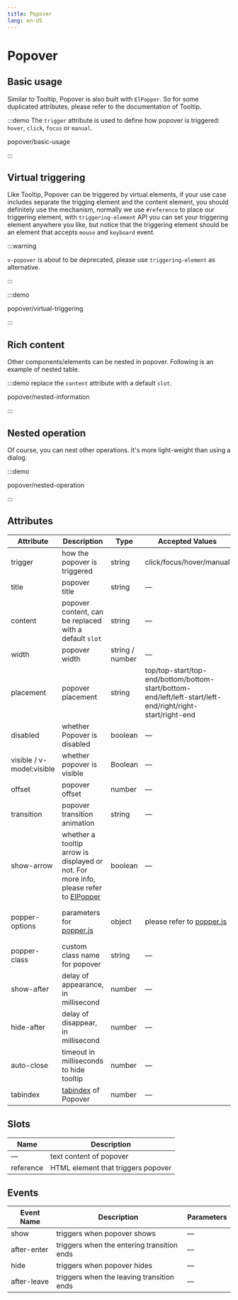 ```yaml
---
title: Popover
lang: en-US
---
```


# Popover

## Basic usage

Similar to Tooltip, Popover is also built with `ElPopper`. So for some duplicated attributes, please refer to the documentation of Tooltip.

:::demo The `trigger` attribute is used to define how popover is triggered: `hover`, `click`, `focus` or `manual`.

popover/basic-usage

:::

## Virtual triggering

Like Tooltip, Popover can be triggered by virtual elements, if your use case includes separate the trigging element and the content element, you should definitely use the mechanism, normally we use `#reference` to place our triggering element, with `triggering-element` API you can set your triggering element anywhere you like, but notice that the triggering element should be an element that accepts `mouse` and `keyboard` event.

:::warning

`v-popover` is about to be deprecated, please use `triggering-element` as alternative.

:::

:::demo

popover/virtual-triggering

:::

## Rich content

Other components/elements can be nested in popover. Following is an example of nested table.

:::demo replace the `content` attribute with a default `slot`.

popover/nested-information

:::

## Nested operation

Of course, you can nest other operations. It's more light-weight than using a dialog.

:::demo

popover/nested-operation

:::

## Attributes

| Attribute                 | Description                                                                                                                                                              | Type            | Accepted Values                                                                                           | Default                                                 |
| ------------------------- | ------------------------------------------------------------------------------------------------------------------------------------------------------------------------ | --------------- | --------------------------------------------------------------------------------------------------------- | ------------------------------------------------------- |
| trigger                   | how the popover is triggered                                                                                                                                             | string          | click/focus/hover/manual                                                                                  | click                                                   |
| title                     | popover title                                                                                                                                                            | string          | —                                                                                                         | —                                                       |
| content                   | popover content, can be replaced with a default `slot`                                                                                                                   | string          | —                                                                                                         | —                                                       |
| width                     | popover width                                                                                                                                                            | string / number | —                                                                                                         | Min width 150px                                         |
| placement                 | popover placement                                                                                                                                                        | string          | top/top-start/top-end/bottom/bottom-start/bottom-end/left/left-start/left-end/right/right-start/right-end | bottom                                                  |
| disabled                  | whether Popover is disabled                                                                                                                                              | boolean         | —                                                                                                         | false                                                   |
| visible / v-model:visible | whether popover is visible                                                                                                                                               | Boolean         | —                                                                                                         | false                                                   |
| offset                    | popover offset                                                                                                                                                           | number          | —                                                                                                         | 0                                                       |
| transition                | popover transition animation                                                                                                                                             | string          | —                                                                                                         | el-fade-in-linear                                       |
| show-arrow                | whether a tooltip arrow is displayed or not. For more info, please refer to [ElPopper](https://github.com/element-plus/element-plus/tree/dev/packages/components/popper) | boolean         | —                                                                                                         | true                                                    |
| popper-options            | parameters for [popper.js](https://popper.js.org/docs/v2/)                                                                                                               | object          | please refer to [popper.js](https://popper.js.org/docs/v2/)                                               | `{ boundariesElement: 'body', gpuAcceleration: false }` |
| popper-class              | custom class name for popover                                                                                                                                            | string          | —                                                                                                         | —                                                       |
| show-after                | delay of appearance, in millisecond                                                                                                                                      | number          | —                                                                                                         | 0                                                       |
| hide-after                | delay of disappear, in millisecond                                                                                                                                       | number          | —                                                                                                         | 200                                                     |
| auto-close                | timeout in milliseconds to hide tooltip                                                                                                                                  | number          | —                                                                                                         | 0                                                       |
| tabindex                  | [tabindex](https://developer.mozilla.org/en-US/docs/Web/HTML/Global_attributes/tabindex) of Popover                                                                      | number          | —                                                                                                         | —                                                       |

## Slots

| Name      | Description                        |
| --------- | ---------------------------------- |
| —         | text content of popover            |
| reference | HTML element that triggers popover |

## Events

| Event Name  | Description                                | Parameters |
| ----------- | ------------------------------------------ | ---------- |
| show        | triggers when popover shows                | —          |
| after-enter | triggers when the entering transition ends | —          |
| hide        | triggers when popover hides                | —          |
| after-leave | triggers when the leaving transition ends  | —          |
